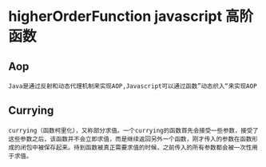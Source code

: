 # higherOrderFunction javascript 高阶函数 #

## Aop ##
    Java是通过反射和动态代理机制来实现AOP,Javascript可以通过函数”动态织入“来实现AOP
 ## Currying ## 
    currying（函数柯里化），又称部分求值。一个currying的函数首先会接受一些参数，接受了这些参数之后，该函数并不会立即求值，而是继续返回另外一个函数，刚才传入的参数在函数形成的闭包中被保存起来。待到函数被真正需要求值的时候，之前传入的所有参数都会被一次性用于求值。
    